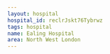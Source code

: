 ```yaml
---
layout: hospital
hospital_id: reclrJskt76Tybrwz
tags: hospital
name: Ealing Hospital
area: North West London
---
```

